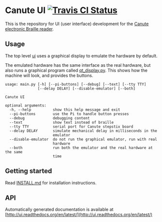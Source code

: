 # Canute UI [![Travis CI Status](https://travis-ci.org/Bristol-Braille/canute-ui.svg?branch=master)](https://travis-ci.org/Bristol-Braille/canute-ui)

This is the repository for UI (user interface) development for the [Canute
electronic Braille reader](http://bristolbraille.co.uk/#canute).

## Usage

The top level [ui](ui/main.py) uses a graphical display to emulate the hardware
by default.

The emulated hardware has the same interface as the real hardware, but also
runs a graphical program called [qt_display.py](ui/qt_display.py). This
shows how the machine will look, and provides the buttons.

```
usage: main.py [-h] [--pi-buttons] [--debug] [--text] [--tty TTY]
               [--delay DELAY] [--disable-emulator] [--both]

Canute UI

optional arguments:
  -h, --help          show this help message and exit
  --pi-buttons        use the Pi to handle button presses
  --debug             debugging content
  --text              show text instead of braille
  --tty TTY           serial port for Canute stepstix board
  --delay DELAY       simulate mechanical delay in milliseconds in the
                      emulator
  --disable-emulator  do not run the graphical emulator, run with real
                      hardware
  --both              run both the emulator and the real hardware at the same
                      time

```

## Getting started

Read [INSTALL.md](INSTALL.md) for installation instructions.

## API
Automatically generated documentation is available at
[http://ui.readthedocs.org/en/latest/](http://ui.readthedocs.org/en/latest/)
